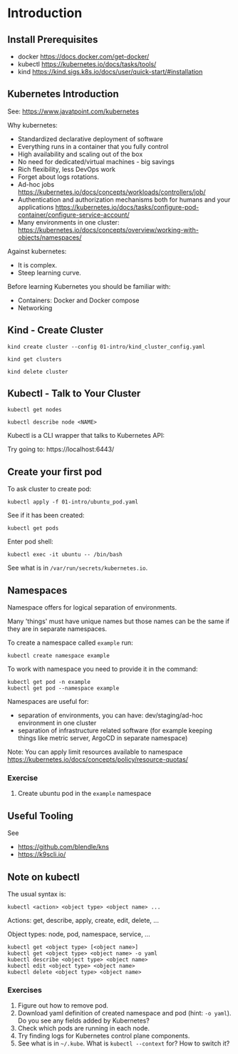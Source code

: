 # Introduction #

## Install Prerequisites

- docker https://docs.docker.com/get-docker/
- kubectl https://kubernetes.io/docs/tasks/tools/
- kind https://kind.sigs.k8s.io/docs/user/quick-start/#installation

## Kubernetes Introduction

See: https://www.javatpoint.com/kubernetes

Why kubernetes:

- Standardized declarative deployment of software
- Everything runs in a container that you fully control
- High availability and scaling out of the box
- No need for dedicated/virtual machines - big savings
- Rich flexibility, less DevOps work
- Forget about logs rotations.
- Ad-hoc jobs https://kubernetes.io/docs/concepts/workloads/controllers/job/
- Authentication and authorization mechanisms both for humans and your
  applications
  https://kubernetes.io/docs/tasks/configure-pod-container/configure-service-account/
- Many environments in one
  cluster: https://kubernetes.io/docs/concepts/overview/working-with-objects/namespaces/

Against kubernetes:

- It is complex.
- Steep learning curve.

Before learning Kubernetes you should be familiar with:

- Containers: Docker and Docker compose
- Networking

## Kind - Create Cluster

```shell
kind create cluster --config 01-intro/kind_cluster_config.yaml
```

```shell
kind get clusters
```

```shell
kind delete cluster
```

## Kubectl - Talk to Your Cluster

```shell
kubectl get nodes
```

```shell
kubectl describe node <NAME>
```

Kubectl is a CLI wrapper that talks to Kubernetes API:

Try going to: https://localhost:6443/

## Create your first pod

To ask cluster to create pod:

```shell
kubectl apply -f 01-intro/ubuntu_pod.yaml
```

See if it has been created:

```shell
kubectl get pods
```

Enter pod shell:

```shell
kubectl exec -it ubuntu -- /bin/bash
```

See what is in `/var/run/secrets/kubernetes.io`.

## Namespaces

Namespace offers for logical separation of environments.

Many 'things' must have unique names but those names can be the same if they are
in separate namespaces.

To create a namespace called `example` run:

```shell
kubectl create namespace example
```

To work with namespace you need to provide it in the command:

```shell
kubectl get pod -n example
kubectl get pod --namespace example
```

Namespaces are useful for:

- separation of environments, you can have: dev/staging/ad-hoc environment in
  one cluster
- separation of infrastructure related software (for example keeping things like
  metric server, ArgoCD in separate namespace)

Note: You can apply limit resources available to
namespace https://kubernetes.io/docs/concepts/policy/resource-quotas/

### Exercise

1. Create ubuntu pod in the `example` namespace

## Useful Tooling

See

- https://github.com/blendle/kns
- https://k9scli.io/

## Note on kubectl

The usual syntax is:

```shell
kubectl <action> <object type> <object name> ...
```

Actions: get, describe, apply, create, edit, delete, ...

Object types: node, pod, namespace, service, ...

```shell
kubectl get <object type> [<object name>]
kubectl get <object type> <object name> -o yaml
kubectl describe <object type> <object name>
kubectl edit <object type> <object name>
kubectl delete <object type> <object name>
```

### Exercises

1. Figure out how to remove pod.
2. Download yaml definition of created namespace and pod (hint: `-o yaml`). Do
   you see any fields added by Kubernetes?
3. Check which pods are running in each node.
4. Try finding logs for Kubernetes control plane components.
5. See what is in `~/.kube`. What is `kubectl --context` for? How to switch it?

